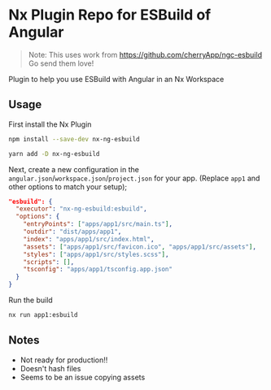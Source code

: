 # Nx Plugin Repo for ESBuild of Angular

> Note: This uses work from https://github.com/cherryApp/ngc-esbuild
> Go send them love!

Plugin to help you use ESBuild with Angular in an Nx Workspace

## Usage

First install the Nx Plugin

```bash
npm install --save-dev nx-ng-esbuild

yarn add -D nx-ng-esbuild
```

Next, create a new configuration in the `angular.json`/`workspace.json`/`project.json` for your app. (Replace `app1` and other options to match your setup);

```json
"esbuild": {
  "executor": "nx-ng-esbuild:esbuild",
  "options": {
    "entryPoints": ["apps/app1/src/main.ts"],
    "outdir": "dist/apps/app1",
    "index": "apps/app1/src/index.html",
    "assets": ["apps/app1/src/favicon.ico", "apps/app1/src/assets"],
    "styles": ["apps/app1/src/styles.scss"],
    "scripts": [],
    "tsconfig": "apps/app1/tsconfig.app.json"
  }
}
```

Run the build

```bash
nx run app1:esbuild
```

## Notes

- Not ready for production!!
- Doesn't hash files
- Seems to be an issue copying assets
